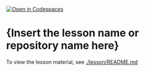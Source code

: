 [![Open in Codespaces](https://classroom.github.com/assets/launch-codespace-2972f46106e565e64193e422d61a12cf1da4916b45550586e14ef0a7c637dd04.svg)](https://classroom.github.com/open-in-codespaces?assignment_repo_id=19271903)
# {Insert the lesson name or repository name here}

To view the lesson material, see [./lesson/README.md](./lesson/README.md)